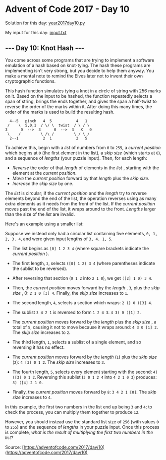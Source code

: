 # Advent of Code 2017 - Day 10

Solution for this day: [year2017day10.py](year2017/day10/year2017day10.py)

My input for this day: [input.txt](year2017/day10/input.txt)

## \--- Day 10: Knot Hash ---

You come across some programs that are trying to implement a software
emulation of a hash based on knot-tying. The hash these programs are
implementing isn't very strong, but you decide to help them anyway. You make a
mental note to remind the Elves later not to invent their own cryptographic
functions.

This hash function simulates tying a knot in a circle of string with 256 marks
on it. Based on the input to be hashed, the function repeatedly selects a span
of string, brings the ends together, and gives the span a half-twist to
reverse the order of the marks within it. After doing this many times, the
order of the marks is used to build the resulting hash.

    
    
      4--5   pinch   4  5           4   1
     /    \  5,0,1  / \/ \  twist  / \ / \
    3      0  -->  3      0  -->  3   X   0
     \    /         \ /\ /         \ / \ /
      2--1           2  1           2   5
    

To achieve this, begin with a _list_ of numbers from `0` to `255`, a _current
position_ which begins at `0` (the first element in the list), a _skip size_
(which starts at `0`), and a sequence of _lengths_ (your puzzle input). Then,
for each length:

  * _Reverse_ the order of that _length_ of elements in the _list_ , starting with the element at the _current position_.
  * _Move_ the _current position_ forward by that _length_ plus the _skip size_.
  * _Increase_ the _skip size_ by one.

The _list_ is circular; if the _current position_ and the _length_ try to
reverse elements beyond the end of the list, the operation reverses using as
many extra elements as it needs from the front of the list. If the _current
position_ moves past the end of the list, it wraps around to the front.
_Lengths_ larger than the size of the _list_ are invalid.

Here's an example using a smaller list:

Suppose we instead only had a circular list containing five elements, `0, 1,
2, 3, 4`, and were given input lengths of `3, 4, 1, 5`.

  * The list begins as `[0] 1 2 3 4` (where square brackets indicate the _current position_ ).
  * The first length, `3`, selects `([0] 1 2) 3 4` (where parentheses indicate the sublist to be reversed).
  * After reversing that section (`0 1 2` into `2 1 0`), we get `([2] 1 0) 3 4`.
  * Then, the _current position_ moves forward by the _length_ , `3`, plus the _skip size_ , 0: `2 1 0 [3] 4`. Finally, the _skip size_ increases to `1`.

  * The second length, `4`, selects a section which wraps: `2 1) 0 ([3] 4`.
  * The sublist `3 4 2 1` is reversed to form `1 2 4 3`: `4 3) 0 ([1] 2`.
  * The _current position_ moves forward by the _length_ plus the _skip size_ , a total of `5`, causing it not to move because it wraps around: `4 3 0 [1] 2`. The _skip size_ increases to `2`.

  * The third length, `1`, selects a sublist of a single element, and so reversing it has no effect.
  * The _current position_ moves forward by the _length_ (`1`) plus the _skip size_ (`2`): `4 [3] 0 1 2`. The _skip size_ increases to `3`.

  * The fourth length, `5`, selects every element starting with the second: `4) ([3] 0 1 2`. Reversing this sublist (`3 0 1 2 4` into `4 2 1 0 3`) produces: `3) ([4] 2 1 0`.
  * Finally, the _current position_ moves forward by `8`: `3 4 2 1 [0]`. The _skip size_ increases to `4`.

In this example, the first two numbers in the list end up being `3` and `4`;
to check the process, you can multiply them together to produce `12`.

However, you should instead use the standard list size of `256` (with values
`0` to `255`) and the sequence of _lengths_ in your puzzle input. Once this
process is complete, _what is the result of multiplying the first two numbers
in the list_?



Source: [https://adventofcode.com/2017/day/10](https://adventofcode.com/2017/day/10)
